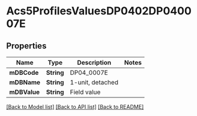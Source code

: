 # Acs5ProfilesValuesDP0402DP040007E

## Properties
Name | Type | Description | Notes
------------ | ------------- | ------------- | -------------
**mDBCode** | **String** | DP04_0007E | 
**mDBName** | **String** | 1-unit, detached | 
**mDBValue** | **String** | Field value | 

[[Back to Model list]](../README.md#documentation-for-models) [[Back to API list]](../README.md#documentation-for-api-endpoints) [[Back to README]](../README.md)


